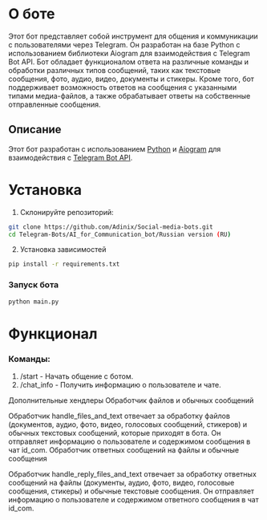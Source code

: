 # О боте

Этот бот представляет собой инструмент для общения и коммуникации с пользователями через Telegram. Он разработан на базе Python с использованием библиотеки Aiogram для взаимодействия с Telegram Bot API. Бот обладает функционалом ответа на различные команды и обработки различных типов сообщений, таких как текстовые сообщения, фото, аудио, видео, документы и стикеры. Кроме того, бот поддерживает возможность ответов на сообщения с указанными типами медиа-файлов, а также обрабатывает ответы на собственные отправленные сообщения.

## Описание

Этот бот разработан с использованием [Python](https://www.python.org/) и [Aiogram](https://github.com/aiogram/aiogram) для взаимодействия с [Telegram Bot API](https://core.telegram.org/bots/api).

# Установка

1. Склонируйте репозиторий:

```bash
git clone https://github.com/Adinix/Social-media-bots.git
cd Telegram-Bots/AI_for_Communication_bot/Russian version (RU)
```

2. Установка зависимостей
```bash
pip install -r requirements.txt
```

### Запуск бота
```bash
python main.py
```

# Функционал

### Команды:
1. /start - Начать общение с ботом.
2. /chat_info - Получить информацию о пользователе и чате.

Дополнительные хендлеры
Обработчик файлов и обычных сообщений

Обработчик handle_files_and_text отвечает за обработку файлов (документов, аудио, фото, видео, голосовых сообщений, стикеров) и обычных текстовых сообщений, которые приходят в бота. Он отправляет информацию о пользователе и содержимом сообщения в чат id_com.
Обработчик ответных сообщений на файлы и обычные сообщения

Обработчик handle_reply_files_and_text отвечает за обработку ответных сообщений на файлы (документы, аудио, фото, видео, голосовые сообщения, стикеры) и обычные текстовые сообщения. Он отправляет информацию о пользователе и содержимом ответного сообщения в чат id_com.